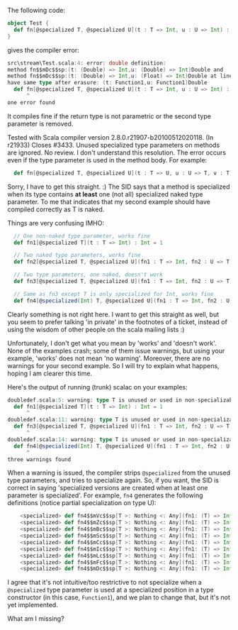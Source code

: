 The following code:
```scala
object Test {
  def fn[@specialized T, @specialized U](t : T => Int, u : U => Int) : T = null.asInstanceOf[T]
}
```
gives the compiler error:
```scala
src\stream\Test.scala:4: error: double definition:
method fn$$mDc$$sp:(t: (Double) => Int,u: (Double) => Int)Double and
method fn$$mDc$$sp:(t: (Double) => Int,u: (Float) => Int)Double at line 4
have same type after erasure: (t: Function1,u: Function1)Double
  def fn[@specialized T, @specialized U](t : T => Int, u : U => Int) : T = null.asInstanceOf[T]
      ^
one error found
```
It compiles fine if the return type is not parametric or the second type parameter is removed.

Tested with Scala compiler version 2.8.0.r21907-b20100512020118.
(In r21933) Closes #3433. Unused specialized type parameters on methods are ignored. No review.
I don't understand this resolution. The error occurs even if the type parameter is used in the method body. For example:
```scala
  def fn[@specialized T, @specialized U](t : T => U, u : U => T, v : T) : T = u(t(v))
```
Sorry, I have to get this straight. :) The SID says that a method is specialized when its type contains **at least** one (not all) specialized naked type parameter. To me that indicates that my second example should have compiled correctly as T is naked.

Things are very confusing IMHO:
```scala
  // One non-naked type parameter, works fine
  def fn1[@specialized T](t : T => Int) : Int = 1

  // Two naked type parameters, works fine
  def fn2[@specialized T, @specialized U](fn1 : T => Int, fn2 : U => T, t : T, u : U) : Int = 1

  // Two type parameters, one naked, doesn't work
  def fn3[@specialized T, @specialized U](fn1 : T => Int, fn2 : U => T, u : U) : Int = 1

  // Same as fn3 except T is only specialized for Int, works fine
  def fn4[@specialized(Int) T, @specialized U](fn1 : T => Int, fn2 : U => T, u : U) : Int = 1
```
Clearly something is not right here.
I want to get this straight as well, but you seem to prefer talking 'in private' in the footnotes of a ticket, instead of using the wisdom of other people on the scala mailing lists :)

Unfortunately, I don't get what you mean by 'works' and 'doesn't work'. None of the examples crash; some of them issue warnings, but using your example, 'works' does not mean 'no warning'. Moreover, there are no warnings for your second example. So I will try to explain what happens, hoping I am clearer this time.

Here's the output of running (trunk) scalac on your examples:
```scala
doubledef.scala:5: warning: type T is unused or used in non-specializable positions.
  def fn1[@specialized T](t : T => Int) : Int = 1
      ^
doubledef.scala:11: warning: type T is unused or used in non-specializable positions.
  def fn3[@specialized T, @specialized U](fn1 : T => Int, fn2 : U => T, u : U) : Int = 1
      ^
doubledef.scala:14: warning: type T is unused or used in non-specializable positions.
  def fn4[@specialized(Int) T, @specialized U](fn1 : T => Int, fn2 : U => T, u : U) : Int = 1
      ^
three warnings found
```
When a warning is issued, the compiler strips `@specialized` from the unused type parameters, and tries to specialize again. So, if you want, the SID is correct in saying 'specialized versions are created when at least one parameter is specialized'. For example, `fn4` generates the following definitions (notice partial specialization on type U):

```scala
    <specialized> def fn4$$mVc$$sp[T >: Nothing <: Any](fn1: (T) => Int, fn2: (Unit) => T, u: Unit): Int = 1;
    <specialized> def fn4$$mZc$$sp[T >: Nothing <: Any](fn1: (T) => Int, fn2: (Boolean) => T, u: Boolean): Int = 1;
    <specialized> def fn4$$mBc$$sp[T >: Nothing <: Any](fn1: (T) => Int, fn2: (Byte) => T, u: Byte): Int = 1;
    <specialized> def fn4$$mSc$$sp[T >: Nothing <: Any](fn1: (T) => Int, fn2: (Short) => T, u: Short): Int = 1;
    <specialized> def fn4$$mCc$$sp[T >: Nothing <: Any](fn1: (T) => Int, fn2: (Char) => T, u: Char): Int = 1;
    <specialized> def fn4$$mIc$$sp[T >: Nothing <: Any](fn1: (T) => Int, fn2: (Int) => T, u: Int): Int = 1;
    <specialized> def fn4$$mLc$$sp[T >: Nothing <: Any](fn1: (T) => Int, fn2: (Long) => T, u: Long): Int = 1;
    <specialized> def fn4$$mFc$$sp[T >: Nothing <: Any](fn1: (T) => Int, fn2: (Float) => T, u: Float): Int = 1;
    <specialized> def fn4$$mDc$$sp[T >: Nothing <: Any](fn1: (T) => Int, fn2: (Double) => T, u: Double): Int = 1
```

I agree that it's not intuitive/too restrictive to not specialize when a `@specialized` type parameter is used at a specialized position in a type constructor (in this case, `Function1`), and we plan to change that, but it's not yet implemented.

What am I missing?
